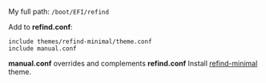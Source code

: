 My full path: `/boot/EFI/refind`

Add to **refind.conf**:
```
include themes/refind-minimal/theme.conf
include manual.conf
```
**manual.conf** overrides and complements **refind.conf**
Install [refind-minimal](https://github.com/EvanPurkhiser/rEFInd-minimal) theme.
